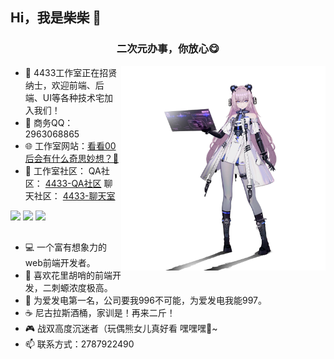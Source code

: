## Hi，我是柴柴 👋 

<h3 align="center">二次元办事，你放心😋</h3>

<!-- <img src="https://github-readme-stats.vercel.app/api/top-langs/?username=zhangsantx&hide_title=true&hide_border=true&layout=compact&bg_color=0,73FA79,73FDFF,D783FF&theme=graywhite&locale=cn" alt="logo" height="137px" align="right" /> -->

<!-- <img height="137px" align="right" src="https://github-readme-stats.vercel.app/api?username=bbxx123&hide_title=true&hide_border=true&show_icons=true&include_all_commits=true&line_height=21&bg_color=0,73FA79,73FDFF,D783FF&theme=graywhite&locale=cn" /> -->

<!-- <img height="327px" align="right" src="https://4433studio.oss-cn-hangzhou.aliyuncs.com/blog/C71986EA41DEF4A23361AA494861F0C5.png"> -->
<!-- <img height="327px" align="right" src="https://4433studio.oss-cn-hangzhou.aliyuncs.com/blog/(JAP7_PR~R(1PTGY41GGUW7.jpg"> -->
<img height="327px" align="right" src="./images/xiongxiong.png">

- 🧿 4433工作室正在招贤纳士，欢迎前端、后端、UI等各种技术宅加入我们！
- 💬 商务QQ：2963068865
- 🌐 工作室网站：<a target="_blank" href="http://chaichaisocute.top/">看看00后会有什么奇思妙想？🤨</a>
- 🥨 工作室社区：
      QA社区： <a target="_blank" href="https://answer.cqucc4433.top/">4433-QA社区</a>
      聊天社区： <a target="_blank" href="https://cqucc4433.top/">4433-聊天室</a>


<a href="https://996.icu"><img src="https://img.shields.io/badge/link-996.icu-red.svg"></a>
<a href="https://github.com/4-433"><img src="https://img.shields.io/badge/4433-4433Studio-blue"></a>
<a href="https://baike.baidu.com/item/%E8%89%BE%E4%B8%BD%E5%A6%AE/60840012"><img src="https://img.shields.io/badge/Irene-%E6%88%91%E6%98%AF%E8%89%BE%E4%B8%BD%E5%A6%AE%E7%9A%84%E7%8B%97-pink"></a>

## 

<!-- [![](https://github-readme-stats.vercel.app/api/top-langs/?username=bbxx123&text_color=adbac7&hide_border=true&hide_title=true&langs_count=10&bg_color=2d333b&count_private=true&layout=compact&include_all_commits=true&card_width=900&card_height=150)](https://github.com/autofelix?tab=repositories) -->

<!-- <img src="https://github-readme-stats.vercel.app/api/top-langs/?username=bbxx123&hide_border=true&hide_title=true&langs_count=10&bg_color=0,EC6C6C,D783FF,73FDFF,73FA79,FFD479&count_private=true&layout=compact&include_all_commits=true&card_width=900&line_height=21&theme=graywhite" alt="logo" height="150px" /> -->



- 💻 一个富有想象力的web前端开发者。
- 🎨 喜欢花里胡哨的前端开发，二刺螈浓度极高。
- 🧡 为爱发电第一名，公司要我996不可能，为爱发电我能997。
- ☕ 尼古拉斯酒桶，家训是！再来二斤！
- 🎮 战双高度沉迷者（玩偶熊女儿真好看 嘿嘿嘿🥰~
- 📫 联系方式：2787922490


